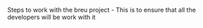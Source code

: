 Steps to work with the breu project - This is to ensure that all the developers will be work with it
